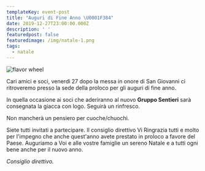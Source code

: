 ```yaml
---
templateKey: event-post
title: "Auguri di Fine Anno \U0001F384"
date: 2019-12-27T23:00:00.000Z
description: ' '
featuredpost: false
featuredimage: /img/natale-1.png
tags:
  - natale
---
```

![flavor wheel](/img/natale-2.png)

Cari amici e soci, venerdì 27 dopo la messa in onore di San Giovanni ci ritroveremo presso la sede della proloco per gli auguri di fine anno.

In quella occasione ai soci che aderiranno al nuovo **Gruppo Sentieri** sarà consegnata la giacca con logo.
Seguirà un rinfresco.

Non mancherà un pensiero per cuoche/chuochi. 

Siete tutti invitati a partecipare.
Il consiglio direttivo Vi Ringrazia tutti e molto per l'impegno che anche quest'anno avete prestato in proloco a favore del Paese.
Auguriamo a Voi e alle vostre famiglie un sereno Natale e a tutti ogni bene anche per il nuovo anno.

_Consiglio direttivo._
